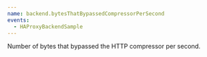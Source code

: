 ```yaml
---
name: backend.bytesThatBypassedCompressorPerSecond
events:
  - HAProxyBackendSample
---
```


Number of bytes that bypassed the HTTP compressor per second.